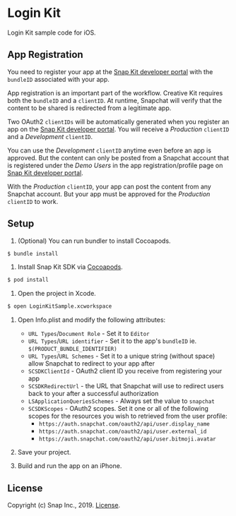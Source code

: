 # Login Kit





Login Kit sample code for iOS.

## App Registration

You need to register your app at the [Snap Kit developer portal](https://snapkit.com) with the `bundleID` associated with your app.

App registration is an important part of the workflow. Creative Kit requires both the `bundleID` and a `clientID`. At runtime, Snapchat will verify that the content to be shared is redirected from a legitimate app.

Two OAuth2 `clientIDs` will be automatically generated when you register an app on the [Snap Kit developer portal](https://snapkit.com). You will receive a *Production* `clientID` and a *Development* `clientID`.

You can use the *Development* `clientID` anytime even before an app is approved. But the content can only be posted from a Snapchat account that is registered under the *Demo Users* in the app registration/profile page on [Snap Kit developer portal](https://snapkit.com).

With the *Production* `clientID`, your app can post the content from any Snapchat account. But your app must be approved for the *Production* `clientID` to work.

## Setup

1. (Optional) You can run bundler to install Cocoapods.

  ```bash
  $ bundle install
  ```

1. Install Snap Kit SDK via [Cocoapods](https://cocoapods.org/).

  ```bash
  $ pod install
  ```

1. Open the project in Xcode.

  ```bash
  $ open LoginKitSample.xcworkspace
  ```

1. Open Info.plist and modify the following attributes:

   * `URL Types`/`Document Role` - Set it to `Editor`
   * `URL Types`/`URL identifier` - Set it to the app's `bundleID` ie. `$(PRODUCT_BUNDLE_IDENTIFIER)`
   * `URL Types`/`URL Schemes` - Set it to a unique string (without space) allow Snapchat to redirect to your app after
   * `SCSDKClientId` - OAuth2 client ID you receive from registering your app
   * `SCSDKRedirectUrl` - the URL that Snapchat will use to redirect users back to your after a successful authorization
   * `LSApplicationQueriesSchemes` - Always set the value to `snapchat`
   * `SCSDKScopes` - OAuth2 scopes. Set it one or all of the following scopes for the resources you wish to retrieved from the user profile:
     * `https://auth.snapchat.com/oauth2/api/user.display_name`
     * `https://auth.snapchat.com/oauth2/api/user.external_id`
     * `https://auth.snapchat.com/oauth2/api/user.bitmoji.avatar`

1. Save your project.
1. Build and run the app on an iPhone.

## License

Copyright (c) Snap Inc., 2019. [License](LICENSE).

